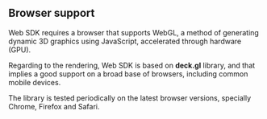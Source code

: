 ## Browser support

Web SDK requires a browser that supports WebGL, a method of generating dynamic 3D graphics using JavaScript, accelerated through hardware (GPU). 

Regarding to the rendering, Web SDK is based on **deck.gl** library, and that implies a good support on a broad base of browsers, including common mobile devices.

The library is tested periodically on the latest browser versions, specially Chrome, Firefox and Safari.

